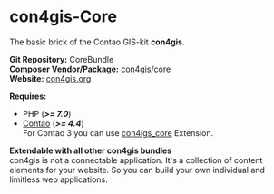 con4gis-Core
============
The basic brick of the Contao GIS-kit **con4gis**.

**Git Repository:** CoreBundle  
**Composer Vendor/Package:** [con4gis/core](https://packagist.org/packages/con4gis/core)  
**Website:** [con4gis.org](https://con4gis.org)

**Requires:**
- PHP (***>= 7.0***) 
- [Contao](https://github.com/contao/core) (***>= 4.4***)   
For Contao 3 you can use [con4igs_core](https://github.com/Kuestenschmiede/con4gis_core/releases) Extension.

**Extendable with all other con4gis bundles**  
con4gis is not a connectable application. It's a collection of content 
elements for your website. So you can build your own individual and limitless web applications.

